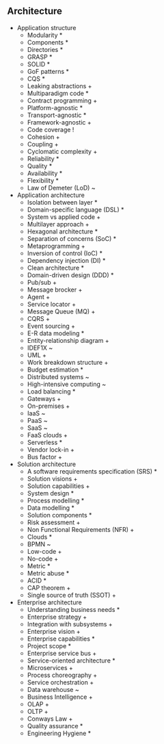 ## Architecture

- Application structure
  - Modularity *
  - Components *
  - Directories *
  - GRASP *
  - SOLID *
  - GoF patterns *
  - CQS *
  - Leaking abstractions +
  - Multiparadigm code *
  - Contract programming +
  - Platform-agnostic *
  - Transport-agnostic *
  - Framework-agnostic +
  - Code coverage !
  - Cohesion +
  - Coupling +
  - Cyclomatic complexity +
  - Reliability *
  - Quality *
  - Availability *
  - Flexibility *
  - Law of Demeter (LoD) ~
- Application architecture
  - Isolation between layer *
  - Domain-specific language (DSL) *
  - System vs applied code +
  - Multilayer approach +
  - Hexagonal architecture *
  - Separation of concerns (SoC) *
  - Metaprogramming +
  - Inversion of control (IoC) *
  - Dependency injection (DI) *
  - Clean architecture *
  - Domain-driven design (DDD) *
  - Pub/sub +
  - Message brocker +
  - Agent +
  - Service locator +
  - Message Queue (MQ) +
  - CQRS +
  - Event sourcing +
  - E-R data modeling *
  - Entity-relationship diagram +
  - IDEF1X ~
  - UML +
  - Work breakdown structure +
  - Budget estimation *
  - Distributed systems ~
  - High-intensive computing ~
  - Load balancing *
  - Gateways +
  - On-premises +
  - IaaS ~
  - PaaS ~
  - SaaS ~
  - FaaS clouds +
  - Serverless *
  - Vendor lock-in +
  - Bus factor +
- Solution architecture
  - A software requirements specification (SRS) *
  - Solution visions +
  - Solution capabilities +
  - System design *
  - Process modelling *
  - Data modelling *
  - Solution components *
  - Risk assessment +
  - Non Functional Requirements (NFR) +
  - Clouds *
  - BPMN ~
  - Low-code +
  - No-code +
  - Metric *
  - Metric abuse *
  - ACID *
  - CAP theorem +
  - Single source of truth (SSOT) +
- Enterprise architecture
  - Understanding business needs *
  - Enterprise strategy +
  - Integration with subsystems +
  - Enterprise vision +
  - Enterprise capabilities *
  - Project scope *
  - Enterprise service bus +
  - Service-oriented architecture *
  - Microservices +
  - Process choreography +
  - Service orchestration +
  - Data warehouse ~
  - Business Intelligence +
  - OLAP +
  - OLTP +
  - Conways Law +
  - Quality assurance *
  - Engineering Hygiene *
